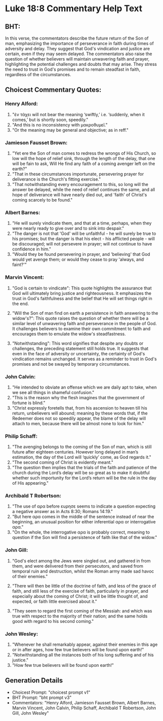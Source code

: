 # Luke 18:8 Commentary Help Text

## BHT:
In this verse, the commentators describe the future return of the Son of man, emphasizing the importance of perseverance in faith during times of adversity and delay. They suggest that God's vindication and justice are certain, even if they may seem delayed. The commentators also raise the question of whether believers will maintain unwavering faith and prayer, highlighting the potential challenges and doubts that may arise. They stress the need to trust in God's promises and to remain steadfast in faith, regardless of the circumstances.

## Choicest Commentary Quotes:
### Henry Alford:
1. "ἐν τάχει will not bear the meaning ‘swiftly,’ i.e. ‘suddenly, when it comes,’ but is shortly soon, speedily."
2. "And this is no inconsistency with μακροθυμεῖ."
3. "Or the meaning may be general and objective; as in reff."

### Jamieson Fausset Brown:
1. "Yet ere the Son of man comes to redress the wrongs of His Church, so low will the hope of relief sink, through the length of the delay, that one will be fain to ask, Will He find any faith of a coming avenger left on the earth?"
2. "That in these circumstances importunate, persevering prayer for deliverance is the Church's fitting exercise."
3. "That notwithstanding every encouragement to this, so long will the answer be delayed, while the need of relief continues the same, and all hope of deliverance will have nearly died out, and 'faith' of Christ's coming scarcely to be found."

### Albert Barnes:
1. "He will surely vindicate them, and that at a time, perhaps, when they were nearly ready to give over and to sink into despair."
2. "The danger is not that 'God' will be unfaithful - he will surely be true to his promises; but the danger is that his elect - his afflicted people - will be discouraged; will not persevere in prayer; will not continue to have confidence in him."
3. "Would they be found persevering in prayer, and 'believing' that God would yet avenge them; or would they cease to pray 'always, and faint?'"

### Marvin Vincent:
1. "God is certain to vindicate": This quote highlights the assurance that God will ultimately bring justice and righteousness. It emphasizes the trust in God's faithfulness and the belief that He will set things right in the end.

2. "Will the Son of man find on earth a persistence in faith answering to the widow's?": This quote raises the question of whether there will be a similar level of unwavering faith and perseverance in the people of God. It challenges believers to examine their own commitment to faith and encourages them to emulate the widow's steadfastness.

3. "Notwithstanding": This word signifies that despite any doubts or challenges, the preceding statement still holds true. It suggests that even in the face of adversity or uncertainty, the certainty of God's vindication remains unchanged. It serves as a reminder to trust in God's promises and not be swayed by temporary circumstances.

### John Calvin:
1. "He intended to obviate an offense which we are daily apt to take, when we see all things in shameful confusion."
2. "This is the reason why the flesh imagines that the government of fortune is blind."
3. "Christ expressly foretells that, from his ascension to heaven till his return, unbelievers will abound; meaning by these words that, if the Redeemer does not so speedily appear, the blame of the delay will attach to men, because there will be almost none to look for him."

### Philip Schaff:
1. "The avenging belongs to the coming of the Son of man, which is still future after eighteen centuries. However long delayed in man’s estimation, the day of the Lord will ‘quickly’ come, as God regards it." 
2. "The second coming of Christ is evidently meant." 
3. "The question then implies that the trials of the faith and patience of the church during the Lord’s delay will be so great as to make it doubtful whether such importunity for the Lord’s return will be the rule in the day of His appearing."

### Archibald T Robertson:
1. "The use of αρα before ευρησε seems to indicate a question expecting a negative answer as in Acts 8:30; Romans 14:19."
2. "But here αρα comes in the middle of the sentence instead of near the beginning, an unusual position for either inferential αρα or interrogative αρα."
3. "On the whole, the interrogative αρα is probably correct, meaning to question if the Son will find a persistence of faith like that of the widow."

### John Gill:
1. "God's elect among the Jews were singled out, and gathered in from them, and were delivered from their persecutors, and saved from temporal ruin and destruction, whilst the Roman army made sad havoc of their enemies." 

2. "There will then be little of the doctrine of faith, and less of the grace of faith, and still less of the exercise of faith, particularly in prayer, and especially about the coming of Christ; it will be little thought of, and expected, or faith little exercised about it."

3. "They seem to regard the first coming of the Messiah: and which was true with respect to the majority of their nation; and the same holds good with regard to his second coming."

### John Wesley:
1. "Whenever he shall remarkably appear, against their enemies in this age or in after ages, how few true believers will be found upon earth!"
2. "Notwithstanding all the instances both of his long suffering and of his justice."
3. "How few true believers will be found upon earth!"


## Generation Details
- Choicest Prompt: "choicest prompt v1"
- BHT Prompt: "bht prompt v3"
- Commentators: "Henry Alford, Jamieson Fausset Brown, Albert Barnes, Marvin Vincent, John Calvin, Philip Schaff, Archibald T Robertson, John Gill, John Wesley"
